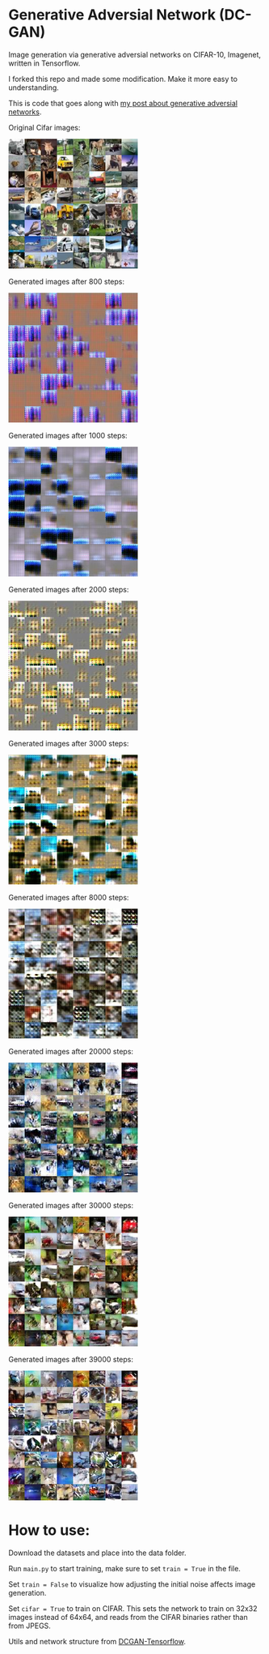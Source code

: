 # Generative Adversial Network (DC-GAN)
Image generation via generative adversial networks on CIFAR-10, Imagenet, written in Tensorflow.

I forked this repo and made some modification. Make it more easy to understanding. 

This is code that goes along with [my post about generative adversial networks](http://kvfrans.com/generative-adversial-networks-explained/).

Original Cifar images:

![Alt text](images/cifar/cifar_real.jpg?raw=true "Real Cifar Image")

Generated images after 800 steps:

![Alt text](images/cifar/800.jpg?raw=true "Real Cifar Image")

Generated images after 1000 steps:

![Alt text](images/cifar/1000.jpg?raw=true "Real Cifar Image")

Generated images after 2000 steps:

![Alt text](images/cifar/2000.jpg?raw=true "Real Cifar Image")

Generated images after 3000 steps:

![Alt text](images/cifar/3000.jpg?raw=true "Real Cifar Image")

Generated images after 8000 steps:

![Alt text](images/cifar/8000.jpg?raw=true "Real Cifar Image")

Generated images after 20000 steps:

![Alt text](images/cifar/20000.jpg?raw=true "Real Cifar Image")

Generated images after 30000 steps:

![Alt text](images/cifar/30000.jpg?raw=true "Real Cifar Image")

Generated images after 39000 steps:

![Alt text](images/cifar/39000.jpg?raw=true "Real Cifar Image")



# How to use:

Download the datasets and place into the data folder.

Run `main.py` to start training, make sure to set `train = True` in the file.

Set `train = False` to visualize how adjusting the initial noise affects image generation.

Set `cifar = True` to train on CIFAR. This sets the network to train on 32x32 images instead of 64x64, and reads from the CIFAR binaries rather than from JPEGS.


Utils and network structure from [DCGAN-Tensorflow](https://github.com/carpedm20/DCGAN-tensorflow).
